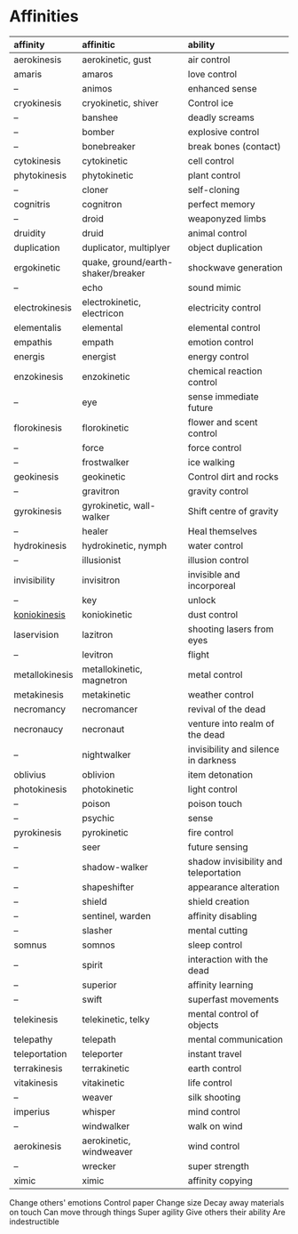 # Affinities

| affinity | affinitic | ability |
| :------- | :-------- | :------ |
| aerokinesis | aerokinetic, gust | air control |
| amaris | amaros | love control |
| – | animos | enhanced sense |
| cryokinesis | cryokinetic, shiver | Control ice |
| – | banshee | deadly screams |
| – | bomber | explosive control |
| – | bonebreaker | break bones (contact) |
| cytokinesis | cytokinetic | cell control |
| phytokinesis | phytokinetic | plant control |
| – | cloner | self-cloning |
| cognitris | cognitron | perfect memory |
| – | droid | weaponyzed limbs |
| druidity | druid | animal control |
| duplication | duplicator, multiplyer | object duplication |
| ergokinetic | quake, ground/earth-shaker/breaker | shockwave generation |
| – | echo | sound mimic |
| electrokinesis | electrokinetic, electricon | electricity control |
| elementalis | elemental | elemental control |
| empathis | empath | emotion control |
| energis | energist | energy control |
| enzokinesis | enzokinetic | chemical reaction control |
| – | eye | sense immediate future |
| florokinesis | florokinetic | flower and scent control |
| – | force | force control |
| – | frostwalker | ice walking |
| geokinesis | geokinetic | Control dirt and rocks |
| – | gravitron | gravity control |
| gyrokinesis | gyrokinetic, wall-walker | Shift centre of gravity |
| – | healer | Heal themselves |
| hydrokinesis | hydrokinetic, nymph | water control |
| – | illusionist | illusion control |
| invisibility | invisitron | invisible and incorporeal |
| – | key | unlock |
| [koniokinesis](koniokinesis.md) | koniokinetic | dust control |
| laservision | lazitron | shooting lasers from eyes |
| – | levitron | flight |
| metallokinesis | metallokinetic, magnetron | metal control |
| metakinesis | metakinetic | weather control |
| necromancy | necromancer | revival of the dead |
| necronaucy | necronaut | venture into realm of the dead |
| – | nightwalker | invisibility and silence in darkness |
| oblivius | oblivion | item detonation |
| photokinesis | photokinetic | light control |
| – | poison | poison touch |
| – | psychic | sense |
| pyrokinesis | pyrokinetic | fire control |
| – | seer | future sensing |
| – | shadow-walker | shadow invisibility and teleportation |
| – | shapeshifter | appearance alteration |
| – | shield | shield creation |
| – | sentinel, warden | affinity disabling |
| – | slasher | mental cutting |
| somnus | somnos | sleep control |
| – | spirit | interaction with the dead |
| – | superior | affinity learning |
| – | swift | superfast movements |
| telekinesis | telekinetic, telky | mental control of objects |
| telepathy | telepath | mental communication |
| teleportation | teleporter | instant travel |
| terrakinesis | terrakinetic | earth control |
| vitakinesis | vitakinetic | life control |
| – | weaver | silk shooting |
| imperius | whisper | mind control |
| – | windwalker | walk on wind |
| aerokinesis | aerokinetic, windweaver | wind control |
| – | wrecker | super strength |
| ximic | ximic | affinity copying |

Change others' emotions
Control paper
Change size
Decay away materials on touch
Can move through things
Super agility
Give others their ability
Are indestructible